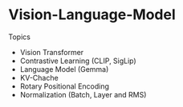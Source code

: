 # Vision-Language-Model

Topics

- Vision Transformer
- Contrastive Learning (CLIP, SigLip)
- Language Model (Gemma)
- KV-Chache
- Rotary Positional Encoding 
- Normalization (Batch, Layer and RMS)

